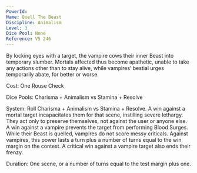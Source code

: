 ```yaml
---
PowerId: 
Name: Quell The Beast
Discipline: Animalism
Level: 3
Dice Pool: None
Reference: V5 246
---
```


By locking eyes with a target, the vampire cows their inner Beast into temporary slumber. Mortals affected thus become apathetic, unable to take any actions other than to stay alive, while vampires’ bestial urges temporarily abate, for better or worse.   

Cost: One Rouse Check   

Dice Pools: Charisma + Animalism vs Stamina + Resolve   

System: Roll Charisma + Animalism vs Stamina + Resolve. A win against a mortal target incapacitates them for that scene, instilling severe lethargy. They act only to preserve themselves, not against the user or anyone else. A win against a vampire prevents the target from performing Blood Surges. While their Beast is quelled, vampires do not score messy criticals. Against vampires, this power lasts a turn plus a number of turns equal to the win margin on the contest. A critical win against a vampire target also ends their frenzy.   

Duration: One scene, or a number of turns equal to the test margin plus one.